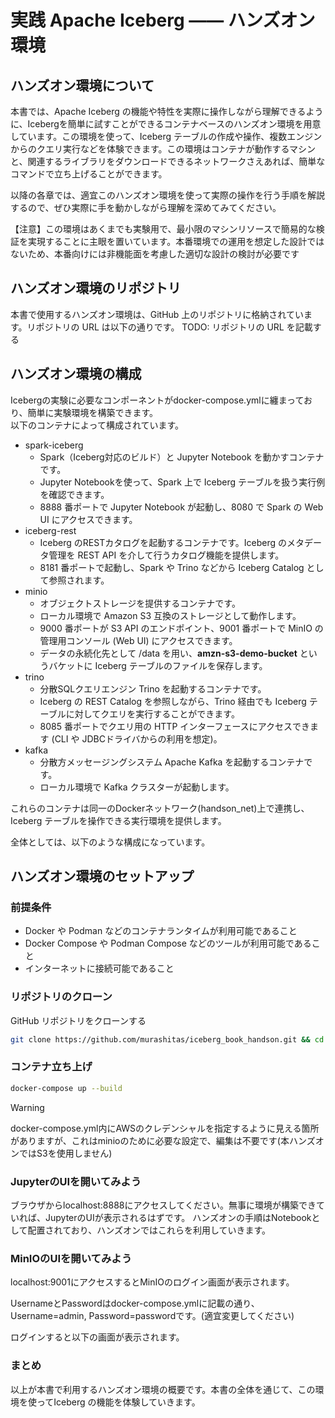 # 実践 Apache Iceberg —— ハンズオン環境

## ハンズオン環境について

本書では、Apache Iceberg の機能や特性を実際に操作しながら理解できるように、Icebergを簡単に試すことができるコンテナベースのハンズオン環境を用意しています。この環境を使って、Iceberg テーブルの作成や操作、複数エンジンからのクエリ実行などを体験できます。この環境はコンテナが動作するマシンと、関連するライブラリをダウンロードできるネットワークさえあれば、簡単なコマンドで立ち上げることができます。  

以降の各章では、適宜このハンズオン環境を使って実際の操作を行う手順を解説するので、ぜひ実際に手を動かしながら理解を深めてみてください。

【注意】この環境はあくまでも実験用で、最小限のマシンリソースで簡易的な検証を実現することに主眼を置いています。本番環境での運用を想定した設計ではないため、本番向けには非機能面を考慮した適切な設計の検討が必要です

## ハンズオン環境のリポジトリ
本書で使用するハンズオン環境は、GitHub 上のリポジトリに格納されています。リポジトリの URL は以下の通りです。
TODO: リポジトリの URL を記載する

## ハンズオン環境の構成
Icebergの実験に必要なコンポーネントがdocker-compose.ymlに纏まっており、簡単に実験環境を構築できます。  
以下のコンテナによって構成されています。  

- spark-iceberg
  - Spark（Iceberg対応のビルド）と Jupyter Notebook を動かすコンテナです。
  - Jupyter Notebookを使って、Spark 上で Iceberg テーブルを扱う実行例を確認できます。
  - 8888 番ポートで Jupyter Notebook が起動し、8080 で Spark の Web UI にアクセスできます。
- iceberg-rest
  - Iceberg のRESTカタログを起動するコンテナです。Iceberg のメタデータ管理を REST API を介して行うカタログ機能を提供します。
  - 8181 番ポートで起動し、Spark や Trino などから Iceberg Catalog として参照されます。
- minio
  - オブジェクトストレージを提供するコンテナです。
  - ローカル環境で Amazon S3 互換のストレージとして動作します。
  - 9000 番ポートが S3 API のエンドポイント、9001 番ポートで MinIO の管理用コンソール (Web UI) にアクセスできます。
  - データの永続化先として /data を用い、**amzn-s3-demo-bucket** というバケットに Iceberg テーブルのファイルを保存します。
- trino
  - 分散SQLクエリエンジン Trino を起動するコンテナです。
  - Iceberg の REST Catalog を参照しながら、Trino 経由でも Iceberg テーブルに対してクエリを実行することができます。
  - 8085 番ポートでクエリ用の HTTP インターフェースにアクセスできます (CLI や JDBCドライバからの利用を想定)。
- kafka
  - 分散方メッセージングシステム Apache Kafka を起動するコンテナです。
  - ローカル環境で Kafka クラスターが起動します。

これらのコンテナは同一のDockerネットワーク(handson_net)上で連携し、Iceberg テーブルを操作できる実行環境を提供します。

全体としては、以下のような構成になっています。

<!-- TODO: Add a figure to describe the system -->

## ハンズオン環境のセットアップ
### 前提条件
- Docker や Podman などのコンテナランタイムが利用可能であること
- Docker Compose や Podman Compose などのツールが利用可能であること
- インターネットに接続可能であること

### リポジトリのクローン
GitHub リポジトリをクローンする
```bash
git clone https://github.com/murashitas/iceberg_book_handson.git && cd iceberg_book_handson
```

### コンテナ立ち上げ

```bash
docker-compose up --build
```

> [!WARNING]
> docker-compose.yml内にAWSのクレデンシャルを指定するように見える箇所がありますが、これはminioのために必要な設定で、編集は不要です(本ハンズオンではS3を使用しません)

### JupyterのUIを開いてみよう

ブラウザからlocalhost:8888にアクセスしてください。無事に環境が構築できていれば、JupyterのUIが表示されるはずです。 ハンズオンの手順はNotebookとして配置されており、ハンズオンではこれらを利用していきます。

### MinIOのUIを開いてみよう

localhost:9001にアクセスするとMinIOのログイン画面が表示されます。  

UsernameとPasswordはdocker-compose.ymlに記載の通り、Username=admin, Password=passwordです。(適宜変更してください)  

ログインすると以下の画面が表示されます。  

<!-- TODO: Add a screenshot of the login view -->

### まとめ

以上が本書で利用するハンズオン環境の概要です。本書の全体を通じて、この環境を使ってIceberg の機能を体験していきます。  
